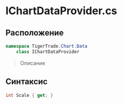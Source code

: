 
# IChartDataProvider.cs
## Расположение
```csharp
namespace TigerTrade.Chart.Data  
    class IChartDataProvider
```

> Описание

## Синтаксис
```csharp
int Scale { get; }
```
